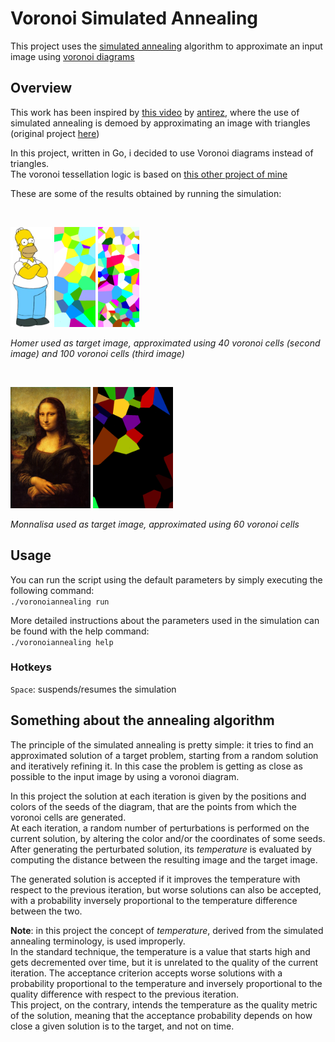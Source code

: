 # Voronoi Simulated Annealing
This project uses the [simulated annealing](https://en.wikipedia.org/wiki/Simulated_annealing) algorithm to approximate an input image using [voronoi diagrams](https://en.wikipedia.org/wiki/Voronoi_diagram)

## Overview
This work has been inspired by [this video](https://www.youtube.com/watch?v=aii__13k52M) by [antirez](https://github.com/antirez), where the use of simulated annealing is demoed by approximating an image with triangles (original project [here](https://github.com/antirez/shapeme))

In this project, written in Go, i decided to use Voronoi diagrams instead of triangles.  
The voronoi tessellation logic is based on [this other project of mine](https://github.com/st3penta/voronoi-golang)

These are some of the results obtained by running the simulation:

<br/>

<p>
<img alt="homer target" src="../res/homer.jpg" width="66" height="160">
<img alt="homer 40 seeds" src="homer_40s.gif" width="66" height="160">
<img alt="homer 100 seeds" src="homer_100s.gif" width="66" height="160">

*Homer used as target image, approximated using 40 voronoi cells (second image) and 100 voronoi cells (third image)*
</p>

<br/>

<p>
<img alt="monnalisa target" src="../res/monnalisa.jpg" width="128" height="194">
<img alt="monnalisa 60 seeds" src="monnalisa_60s.gif" width="128" height="194">

*Monnalisa used as target image, approximated using 60 voronoi cells*
</p>

## Usage

You can run the script using the default parameters by simply executing the following command:  
`./voronoiannealing run`

More detailed instructions about the parameters used in the simulation can be found with the help command:  
`./voronoiannealing help`

### Hotkeys

`Space`: suspends/resumes the simulation

## Something about the annealing algorithm

The principle of the simulated annealing is pretty simple:
it tries to find an approximated solution of a target problem, starting from a random solution and iteratively refining it. In this case the problem is getting as close as possible to the input image by using a voronoi diagram.

In this project the solution at each iteration is given by the positions and colors of the seeds of the diagram, that are the points from which the voronoi cells are generated.  
At each iteration, a random number of perturbations is performed on the current solution, by altering the color and/or the coordinates of some seeds.  
After generating the perturbated solution, its *temperature* is evaluated by computing the distance between the resulting image and the target image.

The generated solution is accepted if it improves the temperature with respect to the previous iteration, but worse solutions can also be accepted, with a probability inversely proportional to the temperature difference between the two.

**Note**: in this project the concept of *temperature*, derived from the simulated annealing terminology, is used improperly.  
In the standard technique, the temperature is a value that starts high and gets decremented over time, but it is unrelated to the quality of the current iteration. The acceptance criterion accepts worse solutions with a probability proportional to the temperature and inversely proportional to the quality difference with respect to the previous iteration.  
This project, on the contrary, intends the temperature as the quality metric of the solution, meaning that the acceptance probability depends on how close a given solution is to the target, and not on time.


